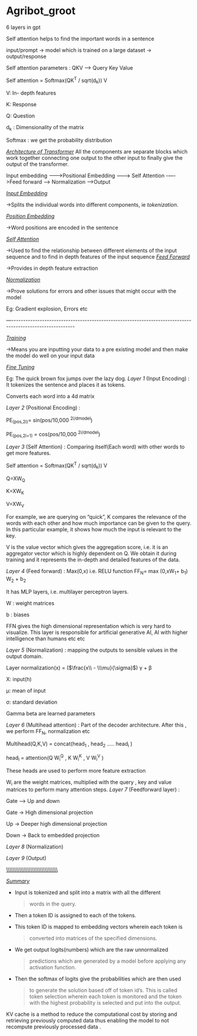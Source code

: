 # Agribot_groot
6 layers in gpt

Self attention helps to find the important words in a sentence

input/prompt → model which is trained on a large dataset →
output/response

Self attention parameters : QKV —\> Query Key Value

Self attention = Softmax(QK<sup>T</sup> / sqrt(d<sub>k</sub>)) V

V: In- depth features

K: Response

Q: Question

d<sub>k</sub> : Dimensionality of the matrix

Softmax : we get the probability distribution

*<u>Architecture of Transformer</u>*
All the components are separate blocks which work together connecting
one output to the other input to finally give the output of the
transformer.

Input embedding -—-\>Positional Embedding —--\> Self Attention -—-\>Feed
forward —\> Normalization —-\>Output

*<u>Input Embedding</u>*

→Splits the individual words into different components, ie
*tokenization*.

*<u>Position Embedding</u>*

→Word positions are encoded in the sentence

*<u>Self Attention</u>*

→Used to find the relationship between different elements of the input
sequence and to find in depth features of the input sequence
*<u>Feed Forward</u>*

→Provides in depth feature extraction

*<u>Normalization</u>*

→Prove solutions for errors and other issues that might occur with the
model

Eg: Gradient explosion, Errors etc

—---------------------------------------------------------------------------------------------------------

*<u>Training</u>*

→Means you are inputting your data to a pre existing model and then make
the model do well on your input data

*<u>Fine Tuning</u>*

Eg: The quick brown fox jumps over the lazy dog.
*Layer 1* (Input Encoding) : It tokenizes the sentence and places it
as tokens.

Converts each word into a 4d matrix

*Layer 2* (Positional Encoding) :

PE<sub>(pos,2i)</sub>= sin(pos/10,000 <sup>2i/dmodel</sup>)

PE<sub>(pos,2i+1)</sub> = cos(pos/10,000 <sup>2i/dmodel</sup>)

*Layer 3* (Self Attention) : Comparing itself(Each word) with other
words to get more features.

Self attention = Softmax(QK<sup>T</sup> / sqrt(d<sub>k</sub>)) V

Q=XW<sub>Q</sub>

K=XW<sub>K</sub>

V=XW<sub>V</sub>

For example, we are querying on “quick”, K compares the relevance of the
words with each other and how much importance can be given to the query.
In this particular example, it shows how much the input is relevant to
the key.

V is the value vector which gives the aggregation score, i.e. it is an
aggregator vector which is highly dependent on Q. We obtain it during
training and it represents the in-depth and detailed features of the
data.

*Layer 4* (Feed forward) : Max(0,x) i.e. RELU function
FF<sub>N</sub>= max (0,xW<sub>1</sub>+ b<sub>1</sub>) W<sub>2</sub> +
b<sub>2</sub>

It has MLP layers, i.e. multilayer perceptron layers.

W : weight matrices

b : biases

FFN gives the high dimensional representation which is very hard to
visualize. This layer is responsible for artificial generative AI, AI
with higher intelligence than humans etc etc

*Layer 5* (Normalization) : mapping the outputs to sensible values in
the output domain.

Layer normalization(x) = ($\frac{x\\ - \\\mu}{\sigma}$) γ + β

X: input(h)

μ: mean of input

σ: standard deviation

Gamma beta are learned parameters

*Layer 6* (Multihead attention) : Part of the decoder architecture.
After this , we perform FF<sub>N</sub>, normalization etc

Multihead(Q,K,V) = concat(head<sub>1</sub> , head<sub>2</sub> …..
head<sub>i</sub> )

head<sub>i</sub> = attention(Q W<sub>i</sub><sup>Q</sup> , K
W<sub>i</sub><sup>K</sup> , V W<sub>i</sub><sup>V</sup> )

These heads are used to perform more feature extraction

W<sub>i</sub> are the weight matrices, multiplied with the query , key
and value matrices to perform many attention steps.
*Layer 7* (Feedforward layer) :

Gate —\> Up and down

Gate → High dimensional projection

Up → Deeper high dimensional projection

Down → Back to embedded projection

*Layer 8* (Normalization)

*Layer 9* (Output)

<u>\\\\\\\\\\\\\\\\\\\\\\\\\\\\\\\\\\\\\\\\\\\\\\\\\\\\\\\\\\\\\\\\</u>

*<u>Summary</u>*

- Input is tokenized and split into a matrix with all the different
  > words in the query.

- Then a token ID is assigned to each of the tokens.
- This token ID is mapped to embedding vectors wherein each token is
  > converted into matrices of the specified dimensions.

- We get output logits(numbers) which are the raw unnormalized
  > predictions which are generated by a model before applying any
  > activation function.

- Then the softmax of logits give the probabilities which are then used
  > to generate the solution based off of token id’s. This is called
  > token selection wherein each token is monitored and the token with
  > the highest probability is selected and put into the output.

KV cache is a method to reduce the computational cost by storing and
retrieving previously computed data thus enabling the model to not
recompute previously processed data .
